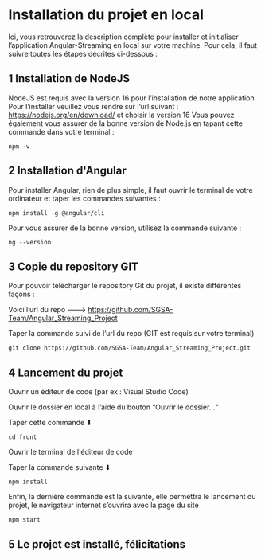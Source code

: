 # Installation du projet en local

Ici, vous retrouverez la description complète pour installer et initialiser l’application Angular-Streaming en local sur votre machine. Pour
cela, il faut suivre toutes les étapes décrites ci-dessous :

## 1  Installation de NodeJS


NodeJS est requis avec la version 16 pour l’installation de notre application
Pour l’installer veuillez vous rendre sur l’url suivant : https://nodejs.org/en/download/ et choisir la version 16
Vous pouvez également vous assurer de la bonne version de Node.js en tapant cette commande dans votre terminal :
```
npm -v
```

## 2  Installation d'Angular


Pour installer Angular, rien de plus simple, il faut ouvrir le terminal de votre ordinateur et taper les commandes suivantes :
```
npm install -g @angular/cli
```
Pour vous assurer de la bonne version, utilisez la commande suivante :
```
ng --version
```

## 3  Copie du repository GIT

Pour pouvoir télécharger le repository Git du projet, il existe différentes façons :

Voici l’url du repo ---> https://github.com/SGSA-Team/Angular_Streaming_Project



Taper la commande suivi de l’url du repo (GIT est requis sur votre terminal)
```
git clone https://github.com/SGSA-Team/Angular_Streaming_Project.git
```

## 4  Lancement du projet


Ouvrir un éditeur de code (par ex : Visual Studio Code)

Ouvrir le dossier en local à l’aide du bouton “Ouvrir le dossier…“

Taper cette commande ⬇
```
cd front
```
Ouvrir le terminal de l'éditeur de code

Taper la commande suivante ⬇
```
npm install
```


Enfin, la dernière commande est la suivante, elle permettra le lancement du projet, le navigateur internet s’ouvrira avec la page du site

```
npm start
```





## 5  Le projet est installé, félicitations 
